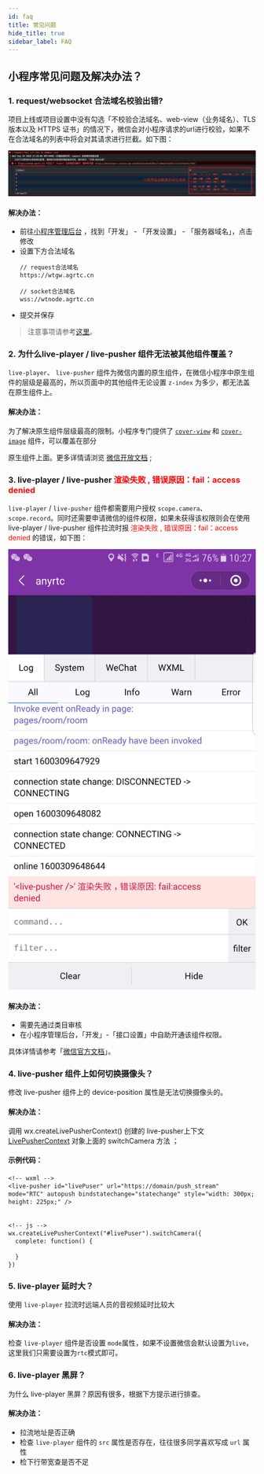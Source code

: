 ```yaml
---
id: faq
title: 常见问题
hide_title: true
sidebar_label: FAQ
---
```


## 小程序常见问题及解决办法？

### 1. request/websocket 合法域名校验出错?

项目上线或项目设置中没有勾选「不校验合法域名、web-view（业务域名）、TLS版本以及 HTTPS 证书」的情况下，微信会对小程序请求的url进行校验，如果不在合法域名的列表中将会对其请求进行拦截。如下图：

![合法域名校验出错](./assets/invalid_domain.png)

#### 解决办法：
- 前往[小程序管理后台](https://mp.weixin.qq.com/) ，找到「开发」 - 「开发设置」 - 「服务器域名」，点击修改
- 设置下方合法域名
  ```
  // request合法域名
  https://wtgw.agrtc.cn

  // socket合法域名
  wss://wtnode.agrtc.cn
  ```
- 提交并保存

> 注意事项请参考[这里](https://developers.weixin.qq.com/miniprogram/dev/framework/ability/network.html)。

### 2. 为什么live-player / live-pusher 组件无法被其他组件覆盖？

`live-player`、 `live-pusher` 组件为微信内置的原生组件，在微信小程序中原生组件的层级是最高的，所以页面中的其他组件无论设置 `z-index` 为多少，都无法盖在原生组件上。


#### 解决办法：

为了解决原生组件层级最高的限制。小程序专门提供了 [`cover-view`](https://developers.weixin.qq.com/miniprogram/dev/component/cover-view.html) 和 [`cover-image`](https://developers.weixin.qq.com/miniprogram/dev/component/cover-image.html) 组件，可以覆盖在部分

原生组件上面。更多详情请浏览  [微信开放文档](https://developers.weixin.qq.com/miniprogram/dev/component/native-component.html) ;


### 3. live-player / live-pusher <font color="#FF0000">渲染失败 , 错误原因：fail：access denied </font> 

`live-player` / `live-pusher` 组件都需要用户授权 `scope.camera`、`scope.record`。同时还需要申请微信的组件权限，如果未获得该权限则会在使用live-player / live-pusher 组件拉流时报 <font color="#FF0000">渲染失败 , 错误原因：fail：access denied </font> 的错误，如下图：

![组件授权失败](./assets/livepusher_access_denied.jpeg)

#### 解决办法：

- 需要先通过类目审核
- 在小程序管理后台，「开发」-「接口设置」中自助开通该组件权限。

具体详情请参考「[微信官方文档](https://developers.weixin.qq.com/miniprogram/dev/component/live-pusher.html)」。


### 4. live-pusher 组件上如何切换摄像头？

修改 live-pusher 组件上的 device-position 属性是无法切换摄像头的。

#### 解决办法：

调用 wx.createLivePusherContext() 创建的 live-pusher上下文 [LivePusherContext](https://developers.weixin.qq.com/miniprogram/dev/api/media/live/LivePusherContext.html) 对象上面的 switchCamera 方法 ；

#### 示例代码：

```
<!-- wxml -->
<live-pusher id="livePuser" url="https://domain/push_stream" mode="RTC" autopush bindstatechange="statechange" style="width: 300px; height: 225px;" />


<!-- js -->
wx.createLivePusherContext("#livePuser").switchCamera({
  complete: function() {
    
  }
})
```


### 5. live-player 延时大？

使用 `live-player` 拉流时远端人员的音视频延时比较大

#### 解决办法：

检查 `live-player` 组件是否设置 `mode`属性，如果不设置微信会默认设置为`live`，这里我们只需要设置为`rtc`模式即可。


### 6. live-player 黑屏？

为什么 live-player 黑屏？原因有很多，根据下方提示进行排查。

#### 解决办法：

- 拉流地址是否正确
- 检查 `live-player` 组件的 `src` 属性是否存在，往往很多同学喜欢写成 `url` 属性
- 检下行带宽查是否不足